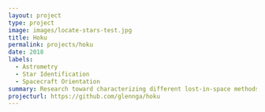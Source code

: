 ```yaml
---
layout: project
type: project
image: images/locate-stars-test.jpg
title: Hoku
permalink: projects/hoku
date: 2018
labels:
  - Astrometry 
  - Star Identification
  - Spacecraft Orientation
summary: Research toward characterizing different lost-in-space methods of image points to star catalog mappings.
projecturl: https://github.com/glennga/hoku
---
```

